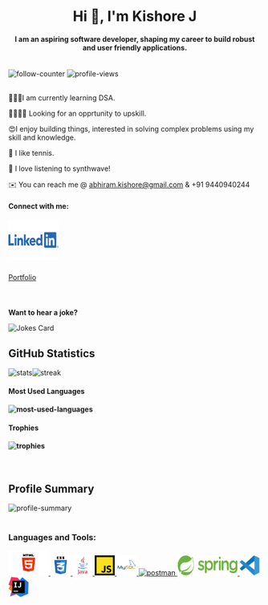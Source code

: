 <!-- <div align="center">
  <img src="/images/giphy.webp" width="800" height="600"/>
</div> -->

<base target="_blank">
<h1 align="center">Hi 👋, I'm Kishore J</h1>

<h4 align="center">I am an aspiring software developer, shaping my career to build robust and user friendly applications.</h4>

<br>

<div>
  <img src="https://img.shields.io/github/followers/jkka777.svg?style=social" alt="follow-counter"/>
  <img src="https://komarev.com/ghpvc/?username=jkka777" alt="profile-views"/>
</div>

<br>

<p></p>
<p>👨🏽‍💻I am currently learning DSA.</p>

<p>🫱🏽‍🫲🏽 Looking for an opprtunity to upskill.</p>

<p>😍I enjoy building things, interested in solving complex problems using my skill and knowledge.</p>

<p>🎾 I like tennis.</p>

<p>🎵 I love listening to synthwave!</p>

✉️ You can reach me @ abhiram.kishore@gmail.com & +91 9440940244

<h4 align="left">Connect with me:</h4>
<div align="left">
  <a href="https://www.linkedin.com/in/kishorejeelugula/" target="_blank">
    <img src="/images/linkedin.webp" width="100" height="80" alt="linkedin logo"  />
  </a>
</div>

###
###
<a href="https://jkka777.github.io/" target="_blank">Portfolio</a>
###
<br>
  
**Want to hear a joke?**

![Jokes Card](https://readme-jokes.vercel.app/api)

<div>
  <h2>GitHub Statistics</h2>
  <div style="display:flex;">
    <img src="https://github-readme-stats-jkka777.vercel.app/api?username=jkka777&theme=graywhite&show_icons=true&hide_border=true" alt="stats"/>
    <img src="https://github-readme-streak-stats.herokuapp.com?user=jkka777&hide_border=false&date_format=j%20M%5B%20Y%5D" alt="streak" />
  </div>
  <h4>Most Used Languages<h4/>
  <div>
    <img src="https://github-readme-stats-jkka777.vercel.app/api/top-langs/?username=jkka777&layout=compact" alt="most-used-languages" />
  </div>
  <div>
    <h4>Trophies</h4>
    <img src="https://github-profile-trophy.vercel.app/?username=jkka777" alt="trophies"/>
  </div>
</div>

<br>

<div>
  <h2>Profile Summary</h2>  
  <img src="https://github-profile-summary-cards.vercel.app/api/cards/profile-details?username=jkka777&theme=vue" alt="profile-summary"/>
</div>

<br>

 <h3 align="left">Languages and Tools:</h3>
  
<p align="left">
  <a href="https://www.w3.org/html/" target="_blank" rel="noreferrer"> <img src="/images/html.webp" alt="html5" width="80" height="50"/> </a>
  <a href="https://www.w3schools.com/css/" target="_blank" rel="noreferrer"> <img src="/images/css.webp" alt="css3" width="40" height="40"/> </a> 
  <a href="https://www.java.com" target="_blank" rel="noreferrer"> <img src="/images/java.webp" alt="java" width="40" height="40"/> </a> 
  <a href="https://developer.mozilla.org/en-US/docs/Web/JavaScript" target="_blank" rel="noreferrer"> <img src="/images/javascript.webp" alt="javascript" width="40" height="40"/> </a> 
  <a href="https://www.mysql.com/" target="_blank" rel="noreferrer"> <img src="/images/mysql.webp" alt="mysql" width="40" height="40"/> </a> 
  <a href="https://postman.com" target="_blank" rel="noreferrer"> <img src="https://www.vectorlogo.zone/logos/getpostman/getpostman-icon.svg" alt="postman" width="40" height="40"/> </a> 
  <a href="https://spring.io/" target="_blank" rel="noreferrer"> <img src="/images/spring.webp" alt="spring" width="120" height="40"/> </a> 
  <a href="https://code.visualstudio.com/" target="_blank" rel="noreferrer"> <img src="/images/vs-code.webp" alt="vs-code" width="40" height="40"/> </a> 
  <a href="https://www.jetbrains.com/idea/" target="_blank" rel="noreferrer"> <img src="/images/intellij.webp" alt="intellij" width="40" height="40"/> </a> 
</p>

<!-- <h2>Skills</h2>

<div>
    <img style="height:60px;width:100px;" src="/images/html.webp" alt="html-logo"/>
    <img style="height:60px;width:60px;" src="/images/css.webp" alt="css-logo"/>
    <img style="height:60px;width:60px;margin-left:20px" src="/images/javascript.webp" alt="javascript-logo"/>
    <img style="height:100px;width:100px;margin-left:20px" src="/images/java.webp" alt="java-logo"/>
    <img style="height:100px;width:100px;margin-left:20px" src="/images/mysql.webp" alt="mysql-logo"/>
    <img style="height:60px;width:200px;margin-left:20px" src="/images/spring.webp" alt="spring-logo"/>
</div>
 
<br>
 
<h2>Tools</h2>

<div style="display:flex;gap:40px;">
    <img style="height:60px;width:60px;" src="/images/vs-code.webp" alt="vscode-logo"/>
    <img style="height:60px;width:60px;margin-left:20px" src="/images/intellij.webp" alt="intellij-logo"/>
    <img style="height:60px;width:200px;margin-left:20px" src="/images/spring tool.webp" alt="spring-tool-logo"/>
    <img style="height:60px;width:150px;margin-left:20px" src="/images/netlify.webp" alt="netlify-logo"/>
    <img style="height:60px;width:200px;margin-left:20px" src="/images/heroku.webp" alt="heroku-logo"/>
</div>
 -->
